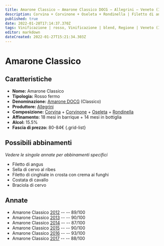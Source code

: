 ```yaml
---
title: Amarone Classico – Amarone Classico DOCG – Allegrini – Veneto (IT) – 80-84€ – 3★-5★
description: Corvina + Corvinone + Oseleta + Rondinella | Filetto di angus – Sella di cervo al ribes – Filetto di cinghiale in crosta con crema ai funghi – Costata di cavallo – Braciola di cervo
published: true
date: 2022-01-28T17:14:37.370Z
tags: Vinificazione | rosso, Vinificazione | blend, Regione | Veneto (IT), Vinificazione | fermo, Prezzi | 80-84€, Vitigni | Corvina, Vitigni | Rondinella, Alimento | cervo, Aromatizzazione | al ribes, Vitigni | Corvinone, Vitigni | Oseleta, Alimento | manzo, Alimento | cinghiale, Aromatizzazione | in crosta, Aromatizzazione | con crema ai funghi, Alimento | cavallo, Alimento | cervo
editor: markdown
dateCreated: 2022-01-27T15:21:34.303Z
---
```


# Amarone Classico

## Caratteristiche
- **Nome:** <span class="nome">Amarone Classico</span>
- **Tipologia:** Rosso fermo
- **Denominazione:** <span class="denominazione">[Amarone DOCG](/denominazioni/Italia/Veneto/DOCG/Amarone) (Classico)</span>
- **Produttore:** <span class="cantina">[Allegrini](/produttori/Italia/Veneto/Allegrini)</span> 
- **Composizione:** [Corvina](/vitigni/Italia/bacca-nera/corvina) + [Corvinone](/vitigni/Italia/bacca-nera/corvinone) + [Oseleta](/vitigni/Italia/bacca-nera/oseleta) + [Rondinella](/vitigni/Italia/bacca-nera/rondinella)
- **Affinamento:** 18 mesi in barrique + 14 mesi in bottiglia
- **Alcol:** 15.5%
- **Fascia di prezzo:** 80-84€
{.grid-list}


## Possibili abbinamenti
*Vedere le singole annate per abbinamenti specifici*

- Filetto di angus
- Sella di cervo al ribes
- Filetto di cinghiale in crosta con crema ai funghi
- Costata di cavallo
- Braciola di cervo

## Annate
- Amarone Classico [2012](vini/Italia/Veneto/Allegrini/Amarone-Classico/2012) -- <span class="star-4"></span> -- 89/100
- Amarone Classico [2013](vini/Italia/Veneto/Allegrini/Amarone-Classico/2013) -- <span class="star-4"></span> -- 90/100
- Amarone Classico [2014](vini/Italia/Veneto/Allegrini/Amarone-Classico/2014) -- <span class="star-3"></span> -- 87/100
- Amarone Classico [2015](vini/Italia/Veneto/Allegrini/Amarone-Classico/2015) -- <span class="star-4"></span> -- 90/100
- Amarone Classico [2016](vini/Italia/Veneto/Allegrini/Amarone-Classico/2016) -- <span class="star-5"></span> -- 93/100
- Amarone Classico [2017](vini/Italia/Veneto/Allegrini/Amarone-Classico/2017) -- <span class="star-3"></span> -- 88/100